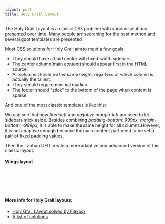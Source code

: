 ```yaml
---
layout: post
title: Holy Grail Layout
---
```


The Holy Grail Layout is a classic CSS problem with various solutions presented over time. Many people are searching for the best method and several goot templates are presented.

Most CSS solutions for Holy Grail aim to meet a few goals:

 * They should have a fluid center with fixed-width sidebars.
 * The center column(main content) should appear first in the HTML source.
 * All columns should be the same height, regarless of which column is actually the tallest.
 * They should require minimal markup.
 * The footer should "stick"  to the bottom of the page when content is sparse.


And one of the most classic templates is like this:

<script src="https://gist.github.com/dontry/5d81c511be5f0a847642.js"></script>

We can see that how <em>float:left</em> and <em>nagative margin-left</em> are used to let sidebars stick aside. Besides combining <em>padding-bottom: 999px, margin-bottom: -999px</em>, it is able to make the same height for all columns.However, it is not adaptive enough because the main content part need to be set a pair of fixed padding values.

Then the Taobao UED create a more adaptive and advanced version of this classic layout.

#### Wings layout

<script src="https://gist.github.com/dontry/a367fc434313d7ccedc1.js"></script>

<br>
<br>
<br>
<br>


#### More info for Holy Grail layouts:

 *  [Holy Grail Layout solved by Flexbox](https://philipwalton.github.io/solved-by-flexbox/demos/holy-grail/)
 *  [A list of solutions](https://philipwalton.github.io/solved-by-flexbox/demos/holy-grail/)
